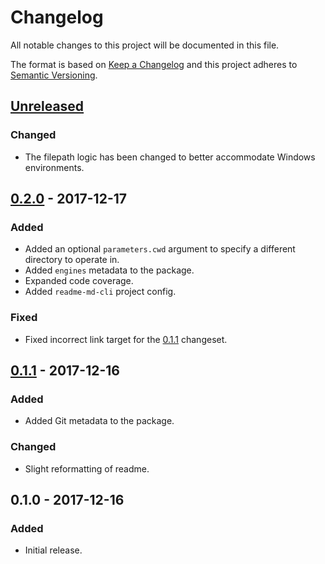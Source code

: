 Changelog
=========
All notable changes to this project will be documented in this file.

The format is based on [Keep a Changelog](http://keepachangelog.com/)
and this project adheres to [Semantic Versioning](http://semver.org/).

[Unreleased]
------------
### Changed
- The filepath logic has been changed to better accommodate Windows environments.

[0.2.0] - 2017-12-17
--------------------
### Added
- Added an optional `parameters.cwd` argument to specify a different directory to operate in.
- Added `engines` metadata to the package.
- Expanded code coverage.
- Added `readme-md-cli` project config.

### Fixed
- Fixed incorrect link target for the [0.1.1] changeset.

[0.1.1] - 2017-12-16
--------------------
### Added
- Added Git metadata to the package.

### Changed
- Slight reformatting of readme.

0.1.0 - 2017-12-16
------------------
### Added
- Initial release.

[Unreleased]: https://github.com/jbenner-radham/node-yarn-lockfile-exists/compare/v0.2.0...HEAD
[0.2.0]: https://github.com/jbenner-radham/node-yarn-lockfile-exists/compare/v0.1.1...v0.2.0
[0.1.1]: https://github.com/jbenner-radham/node-yarn-lockfile-exists/compare/v0.1.0...v0.1.1
